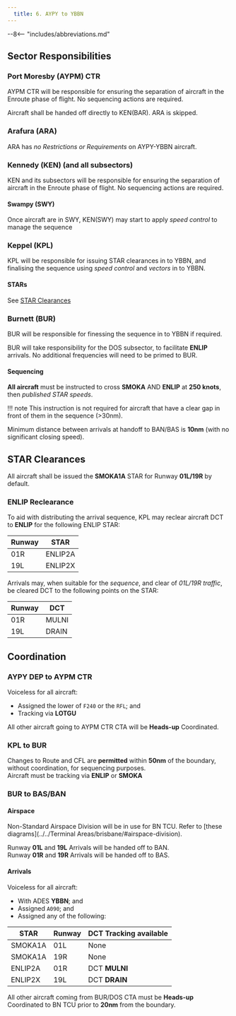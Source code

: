 ```yaml
---
  title: 6. AYPY to YBBN
---
```


--8<-- "includes/abbreviations.md"

## Sector Responsibilities
### Port Moresby (AYPM) CTR
AYPM CTR will be responsible for ensuring the separation of aircraft in the Enroute phase of flight. No sequencing actions are required.

Aircraft shall be handed off directly to KEN(BAR). ARA is skipped.

### Arafura (ARA)
ARA has *no Restrictions or Requirements* on AYPY-YBBN aircraft.

### Kennedy (KEN) (and all subsectors)
KEN and its subsectors will be responsible for ensuring the separation of aircraft in the Enroute phase of flight. No sequencing actions are required.

#### Swampy (SWY)
Once aircraft are in SWY, KEN(SWY) may start to apply *speed control* to manage the sequence

### Keppel (KPL)
KPL will be responsible for issuing STAR clearances in to YBBN, and finalising the sequence using *speed control* and *vectors* in to YBBN.

#### STARs
See [STAR Clearances](#star-clearances)

### Burnett (BUR)
BUR will be responsible for finessing the sequence in to YBBN if required.

BUR will take responsibility for the DOS subsector, to facilitate **ENLIP** arrivals. No additional frequencies will need to be primed to BUR.

#### Sequencing
**All aircraft** must be instructed to cross **SMOKA** AND **ENLIP** at **250 knots**, then *published STAR speeds*.

!!! note
    This instruction is not required for aircraft that have a clear gap in front of them in the sequence (>30nm).

Minimum distance between arrivals at handoff to BAN/BAS is **10nm** (with no significant closing speed).

## STAR Clearances
All aircraft shall be issued the **SMOKA1A** STAR for Runway **01L/19R** by default.  

### ENLIP Reclearance
To aid with distributing the arrival sequence, KPL may reclear aircraft DCT to **ENLIP** for the following ENLIP STAR:

| Runway | STAR |
| ---------- | --- |
| 01R      | ENLIP2A |
| 19L      | ENLIP2X |

Arrivals may, when suitable for the *sequence*, and clear of *01L/19R traffic*, be cleared DCT to the following points on the STAR:

| Runway | DCT |
| ---------- | --- |
| 01R      | MULNI |
| 19L      | DRAIN |

## Coordination
### AYPY DEP to AYPM CTR
Voiceless for all aircraft:

- Assigned the lower of `F240` or the `RFL`; and  
- Tracking via **LOTGU**

All other aircraft going to AYPM CTR CTA will be **Heads-up** Coordinated.

### KPL to BUR
Changes to Route and CFL are **permitted** within **50nm** of the boundary, without coordination, for sequencing purposes.  
Aircraft must be tracking via **ENLIP** or **SMOKA**

### BUR to BAS/BAN
#### Airspace
Non-Standard Airspace Division will be in use for BN TCU. Refer to [these diagrams](../../Terminal Areas/brisbane/#airspace-division).

Runway **01L** and **19L** Arrivals will be handed off to BAN.  
Runway **01R** and **19R** Arrivals will be handed off to BAS.  

#### Arrivals
Voiceless for all aircraft:

- With ADES **YBBN**; and  
- Assigned `A090`; and
- Assigned any of the following:

| STAR | Runway | DCT Tracking available |
| ---------- | --- | --- |
| SMOKA1A      | 01L | None |
| SMOKA1A      | 19R | None |
| ENLIP2A      | 01R | DCT **MULNI** |
| ENLIP2X      | 19L | DCT **DRAIN** |

All other aircraft coming from BUR/DOS CTA must be **Heads-up** Coordinated to BN TCU prior to **20nm** from the boundary.